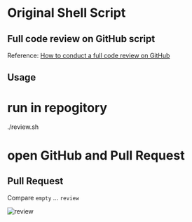 # Original Shell Script

## Full code review on GitHub script

Reference: [How to conduct a full code review on GitHub](http://astrofrog.github.io/blog/2013/04/10/how-to-conduct-a-full-code-review-on-github/ "How to conduct a full code review on GitHub")

##  Usage

  # run in repogitory
  ./review.sh
  # open GitHub and Pull Request

## Pull Request

Compare `empty` ... `review`

![review](https://monosnap.com/file/xRkvdilX6T7swXXQ1d6i5QmhkqeOEN.png)